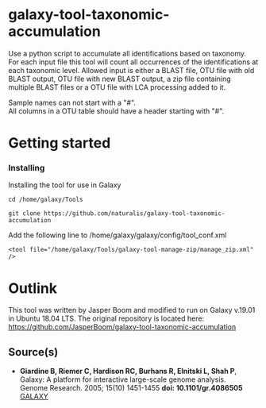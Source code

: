 # galaxy-tool-taxonomic-accumulation
Use a python script to accumulate all identifications based on taxonomy. For each input file this tool will count all occurrences of the identifications at each taxonomic level. Allowed input is either a BLAST file, OTU file with old BLAST output, OTU file with new BLAST output, a zip file containing multiple BLAST files or a OTU file with LCA processing added to it.

Sample names can not start with a "#".  
All columns in a OTU table should have a header starting with "#".

# Getting started

### Installing
Installing the tool for use in Galaxy
```
cd /home/galaxy/Tools
```
```
git clone https://github.com/naturalis/galaxy-tool-taxonomic-accumulation
```
Add the following line to /home/galaxy/galaxy/config/tool_conf.xml
```
<tool file="/home/galaxy/Tools/galaxy-tool-manage-zip/manage_zip.xml" />
```

# Outlink
This tool was written by Jasper Boom and modified to run on Galaxy v.19.01 in Ubuntu 18.04 LTS.
The original repository is located here: https://github.com/JasperBoom/galaxy-tool-taxonomic-accumulation


## Source(s)
* __Giardine B, Riemer C, Hardison RC, Burhans R, Elnitski L, Shah P__,  
  Galaxy: A platform for interactive large-scale genome analysis.  
  Genome Research. 2005; 15(10) 1451-1455 __doi: 10.1101/gr.4086505__  
  [GALAXY](https://www.galaxyproject.org/)
